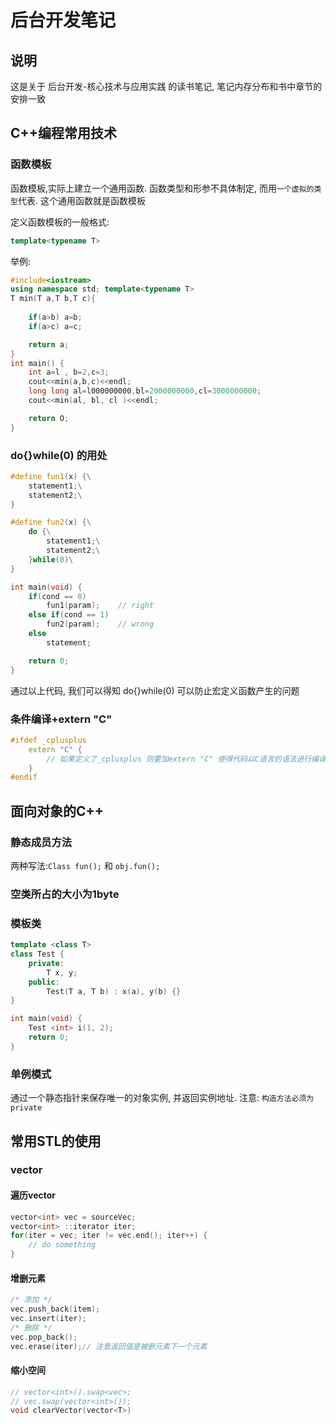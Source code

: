 # 后台开发笔记


## 说明

这是关于 后台开发-核心技术与应用实践 的读书笔记, 笔记内存分布和书中章节的安排一致

## C++编程常用技术
### 函数模板
函数模板,实际上建立一个通用函数. 函数类型和形参不具体制定, 而用``一个虚拟的类型``代表. 这个通用函数就是函数模板

定义函数模板的一般格式:
```C++
template<typename T>
```

举例:
```C++
#include<iostream>
using namespace std; template<typename T>
T min(T a,T b,T c){
    
    if(a>b) a=b; 
    if(a>c) a=c;

    return a;
}
int main() {
    int a=l , b=2,c=3;
    cout<<min(a,b,c)<<endl;
    long long al=l000000000,bl=2000000000,cl=3000000000;
    cout<<min(al, bl, cl )<<endl;

    return O;
}
```

### do{}while(0) 的用处

```C++
#define fun1(x) {\
    statement1;\
    statement2;\
}

#define fun2(x) {\
    do {\
        statement1;\
        statement2;\
    }while(0)\
}

int main(void) {
    if(cond == 0)
        fun1(param);    // right
    else if(cond == 1) 
        fun2(param);    // wrong
    else 
        statement;

    return 0;
}

```

通过以上代码, 我们可以得知 do{}while(0) 可以防止宏定义函数产生的问题

### 条件编译+extern "C"

```C++
#ifdef _cplusplus
    extern "C" {
        // 如果定义了_cplusplus 则要加extern "C" 使得代码以C语言的语法进行编译
    }
#endif
```

## 面向对象的C++

### 静态成员方法

两种写法:``Class fun();`` 和 ``obj.fun();``

### 空类所占的大小为1byte

### 模板类
```C++
template <class T>
class Test {
    private:
        T x, y;
    public:
        Test(T a, T b) : x(a), y(b) {}
}

int main(void) {
    Test <int> i(1, 2);
    return 0;
}
```

### 单例模式

通过一个静态指针来保存唯一的对象实例, 并返回实例地址. 注意: ``构造方法必须为private``

## 常用STL的使用

### vector
#### 遍历vector
```C++
vector<int> vec = sourceVec;
vector<int> ::iterator iter;
for(iter = vec; iter != vec.end(); iter++) {
    // do something   
}
```

#### 增删元素
```C++
/* 添加 */
vec.push_back(item);
vec.insert(iter);
/* 删除 */
vec.pop_back();
vec.erase(iter);// 注意返回值是被删元素下一个元素
```
#### 缩小空间
```C++
// vector<int>().swap<vec>;
// vec.swap(vector<int>());
void clearVector(vector<T>)
```